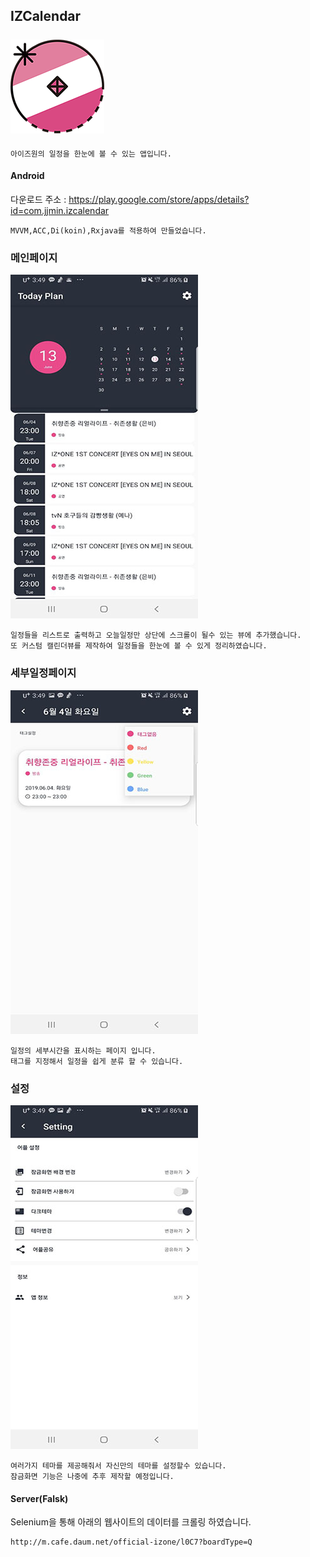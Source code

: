 ## IZCalendar <br> <br> ![alt text](https://github.com/godsejeong/Resume/blob/master/ProjectResource/IZCalendar/IZCalendar_icon.png) 

```
아이즈원의 일정을 한눈에 볼 수 있는 앱입니다.
```
#### Android

다운로드 주소 : https://play.google.com/store/apps/details?id=com.jjmin.izcalendar

```
MVVM,ACC,Di(koin),Rxjava를 적용하여 만들었습니다.
```

### 메인페이지
![alt text](https://github.com/godsejeong/Resume/blob/master/ProjectResource/IZCalendar/MainPage.jpeg) 

```
일정들을 리스트로 출력하고 오늘일정만 상단에 스크롤이 될수 있는 뷰에 추가했습니다.
또 커스텀 캘린더뷰를 제작하여 일정들을 한눈에 볼 수 있게 정리하였습니다.
```

### 세부일정페이지
![alt text](https://github.com/godsejeong/Resume/blob/master/ProjectResource/IZCalendar/DetailPage.jpeg) 

```
일정의 세부시간을 표시하는 페이지 입니다.
태그를 지정해서 일정을 쉽게 분류 할 수 있습니다.
```
### 설정
![alt text](https://github.com/godsejeong/Resume/blob/master/ProjectResource/IZCalendar/SettingPage.jpeg) 

```
여러가지 테마를 제공해줘서 자신만의 테마를 설정할수 있습니다.
잠금화면 기능은 나중에 추후 제작할 예정입니다.
```
#### Server(Falsk)

Selenium을 통해 아래의 웹사이트의 데이터를 크롤링 하였습니다.
```
http://m.cafe.daum.net/official-izone/l0C7?boardType=Q
```


